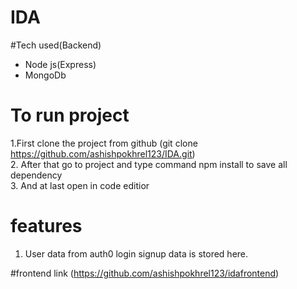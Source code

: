 # IDA
#Tech used(Backend)
 - Node js(Express)
 - MongoDb
# To run project
 1.First clone the project from github (git clone https://github.com/ashishpokhrel123/IDA.git) <br/>
 2. After that go to project and type command npm install to save all dependency  <br/>
 3. And at last open in code editior
 
 # features
  1. User data from auth0 login signup data is stored here.
 
 #frontend
 link (https://github.com/ashishpokhrel123/idafrontend)
